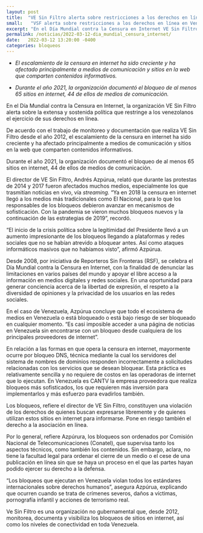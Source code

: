 ```yaml
---
layout: post
title:  "VE Sin Filtro alerta sobre restricciones a los derechos en línea en Venezuela"
small:   "VSF alerta sobre restricciones a los derechos en línea en Venezuela"
excerpt: "En el Día Mundial contra la Censura en Internet VE Sin Filtro alerta sobre la extensa y sostenida política que restringe a los venezolanos el ejercicio de sus derechos en línea"
permalink: /noticias/2022-03-12-dia_mundial_censura_internet/
date:   2022-03-12 13:20:00 -0400
categories: bloqueos
---
```


- _El escalamiento de la censura en internet ha sido creciente y ha afectado principalmente a medios de comunicación y sitios en la web que comparten contenidos informativos._

- _Durante el año 2021, la organización documentó el bloqueo de al menos 65 sitios en internet, 44 de ellos de medios de comunicación._

En el Día Mundial contra la Censura en Internet, la organización VE Sin Filtro alerta sobre la extensa y sostenida política que restringe a los venezolanos el ejercicio de sus derechos en línea.

De acuerdo con el trabajo de monitoreo y documentación que realiza VE Sin Filtro desde el año 2012, el escalamiento de la censura en internet ha sido creciente y ha afectado principalmente a medios de comunicación y sitios en la web que comparten contenidos informativos.

Durante el año 2021, la organización documentó el bloqueo de al menos 65 sitios en internet, 44 de ellos de medios de comunicación.

El director de VE Sin Filtro, Andrés Azpúrua, relató que durante las protestas de 2014 y 2017 fueron afectados muchos medios, especialmente los que trasmitían noticias en vivo, vía _streaming._ “Ya en 2018 la censura en internet llegó a los medios más tradicionales como El Nacional, para lo que los responsables de los bloqueos debieron avanzar en mecanismos de sofisticación. Con la pandemia se vieron muchos bloqueos nuevos y la continuación de las estrategias de 2019”, recordó.

“El inicio de la crisis política sobre la legitimidad del Presidente llevó a un aumento impresionante de los bloqueos llegando a plataformas y redes sociales que no se habían atrevido a bloquear antes. Así como ataques informáticos masivos que no habíamos visto”, afirmó Azpúrua.

Desde 2008, por iniciativa de Reporteros Sin Fronteras (RSF), se celebra el Día Mundial contra la Censura en Internet, con la finalidad de denunciar las limitaciones en varios países del mundo y apoyar el libre acceso a la información en medios digitales y redes sociales. En una oportunidad para generar conciencia acerca de la libertad de expresión, el respeto a la diversidad de opiniones y la privacidad de los usuarios en las redes sociales.

En el caso de Venezuela, Azpúrua concluye que todo el ecosistema de medios en Venezuela o está bloqueado o está bajo riesgo de ser bloqueado en cualquier momento. “Es casi imposible acceder a una página de noticias en Venezuela sin encontrarse con un bloqueo desde cualquiera de los principales proveedores de internet”.

En relación a las formas en que opera la censura en internet, mayormente ocurre por bloqueo DNS, técnica mediante la cual los servidores del sistema de nombres de dominios responden incorrectamente a solicitudes relacionadas con los servicios que se desean bloquear. Esta práctica es relativamente sencilla y no requiere de costos en las operadoras de internet que lo ejecutan. En Venezuela es CANTV la empresa proveedora que realiza bloqueos más sofisticados, los que requieren más inversión para implementarlos y más esfuerzo para evadirlos también.

Los bloqueos, refiere el director de VE Sin Filtro, constituyen una violación de los derechos de quienes buscan expresarse libremente y de quienes utilizan estos sitios en internet para informarse. Pone en riesgo también el derecho a la asociación en línea.

Por lo general, refiere Azpúrura, los bloqueos son ordenados por Comisión Nacional de Telecomunicaciones (Conatel), que supervisa tanto los aspectos técnicos, como también los contenidos. Sin embargo, aclara, no tiene la facultad legal para ordenar el cierre de un medio o el cese de una publicación en línea sin que se haya un proceso en el que las partes hayan podido ejercer su derecho a la defensa.

“Los bloqueos que ejecutan en Venezuela violan todos los estándares internacionales sobre derechos humanos”, asegura Azpúrua, explicando que ocurren cuando se trata de crímenes severos, daños a víctimas, pornografía infantil y acciones de terrorismo real.

Ve Sin Filtro es una organización no gubernamental que, desde 2012, monitorea, documenta y visibiliza los bloqueos de sitios en internet, así como los niveles de conectividad en toda Venezuela.
